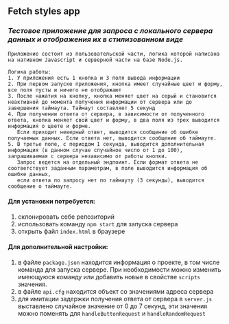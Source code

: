 ## **Fetch styles app**

### _Тестовое приложение для запроса с локального сервера данных и отображения их в стилизованном виде_

    Приложение состоит из пользовательской части, логика которой написана на нативном Javascript и серверной части на базе Node.js.

    Логика работы:
    1. У приложения есть 1 кнопка и 3 поля вывода информации
    2. При первом запуске приложения, кнопка имеет случайные цвет и форму, все поля пусты и ничего не отображают
    3. После нажатия на кнопку, кнопка меняет цвет на серый и становится неактивной до момента получения информации от сервера или до завершения таймаута. Таймаут составляет 5 секунд
    4. При получении ответа от сервера, в зависимости от полученного ответа, кнопка меняет свой цвет и форму, в два поля из трех выводится информация о цвете и форме.
       Если приходит неверный ответ, выводится сообщение об ошибке получаемых данных. Если ответа нет, выводится сообщение об таймауте.
    5. В третье поле, с периодом 1 секунда, выводится дополнительная информация (в данном случае случайное число от 1 до 100), запрашиваемая с сервера независимо от работы кнопки.
       Запрос ведется на отдельный эндпоинт. Если формат ответа не соответствует заданным параметрам, в поле выводится информация об ошибке данных,
       если ответа по запросу нет по таймауту (3 секунды), выводится сообщение о таймауте.


#### Для установки потребуется:

1. склонировать себе репозиторий
2. использовать команду `npm start` для запуска сервера
3. открыть файл `index.html` в браузере
 
#### Для дополнительной настройки:

1. в файле `package.json` находится информация о проекте, в том числе команда для запуска сервере. При необходимости можно изменить имеющуюся команду или добавить новые в свойстве `scripts` значения.
2. в файле `api.cfg` находится объект со значениями адреса сервера
3. для имитации задержки получения ответа от сервера в `server.js` выставлено случайное значение от 0 до 7 секунд, эти значения можно поменять для `handleButtonRequest` и `handleRandomRequest`